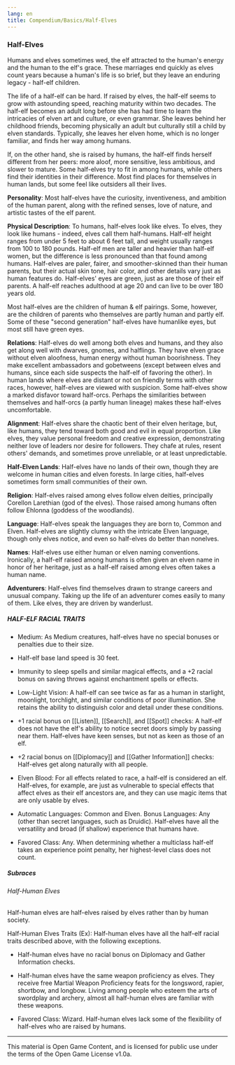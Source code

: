 ```yaml
---
lang: en
title: Compendium/Basics/Half-Elves 
---
```



### Half-Elves


Humans and elves sometimes wed, the elf attracted to the human's energy and the human to the elf's grace. These marriages end quickly as elves count years because a human's life is so brief, but they leave an enduring legacy - half-elf children.

The life of a half-elf can be hard. If raised by elves, the half-elf seems to grow with astounding speed, reaching maturity within two decades. The half-elf becomes an adult long before she has had time to learn the intricacies of elven art and culture, or even grammar. She leaves behind her childhood friends, becoming physically an adult but culturally still a child by elven standards. Typically, she leaves her elven home, which is no longer familiar, and finds her way among humans.

If, on the other hand, she is raised by humans, the half-elf finds herself different from her peers: more aloof, more sensitive, less ambitious, and slower to mature. Some half-elves try to fit in among humans, while others find their identities in their difference. Most find places for themselves in human lands, but some feel like outsiders all their lives.

**Personality**: Most half-elves have the curiosity, inventiveness, and ambition of the human parent, along with the refined senses, love of nature, and artistic tastes of the elf parent.

**Physical Description**: To humans, half-elves look like elves. To elves, they look like humans - indeed, elves call them half-humans. Half-elf height ranges from under 5 feet to about 6 feet tall, and weight usually ranges from 100 to 180 pounds. Half-elf men are taller and heavier than half-elf women, but the difference is less pronounced than that found among humans. Half-elves are paler, fairer, and smoother-skinned than their human parents, but their actual skin tone, hair color, and other details vary just as human features do. Half-elves' eyes are green, just as are those of their elf parents. A half-elf reaches adulthood at age 20 and can live to be over 180 years old.

Most half-elves are the children of human & elf pairings. Some, however, are the children of parents who themselves are partly human and partly elf. Some of these "second generation" half-elves have humanlike eyes, but most still have green eyes.

**Relations**: Half-elves do well among both elves and humans, and they also get along well with dwarves, gnomes, and halflings. They have elven grace without elven aloofness, human energy without human boorishness. They make excellent ambassadors and gobetweens (except between elves and humans, since each side suspects the half-elf of favoring the other). In human lands where elves are distant or not on friendly terms with other races, however, half-elves are viewed with suspicion. Some half-elves show a marked disfavor toward half-orcs. Perhaps the similarities between themselves and half-orcs (a partly human lineage) makes these half-elves uncomfortable.

**Alignment**: Half-elves share the chaotic bent of their elven heritage, but, like humans, they tend toward both good and evil in equal proportion. Like elves, they value personal freedom and creative expression, demonstrating neither love of leaders nor desire for followers. They chafe at rules, resent others' demands, and sometimes prove unreliable, or at least unpredictable.

**Half-Elven Lands**: Half-elves have no lands of their own, though they are welcome in human cities and elven forests. In large cities, half-elves sometimes form small communities of their own.

**Religion**: Half-elves raised among elves follow elven deities, principally Corellon Larethian (god of the elves). Those raised among humans often follow Ehlonna (goddess of the woodlands).

**Language**: Half-elves speak the languages they are born to, Common and Elven. Half-elves are slightly clumsy with the intricate Elven language, though only elves notice, and even so half-elves do better than nonelves.

**Names**: Half-elves use either human or elven naming conventions. Ironically, a half-elf raised among humans is often given an elven name in honor of her heritage, just as a half-elf raised among elves often takes a human name.

**Adventurers**: Half-elves find themselves drawn to strange careers and unusual company. Taking up the life of an adventurer comes easily to many of them. Like elves, they are driven by wanderlust.

##### HALF-ELF RACIAL TRAITS

- Medium: As Medium creatures, half-elves have no special bonuses or penalties due to their size.
    
- Half-elf base land speed is 30 feet.
    
- Immunity to sleep spells and similar magical effects, and a +2 racial bonus on saving throws against enchantment spells or effects.
    
- Low-Light Vision: A half-elf can see twice as far as a human in starlight, moonlight, torchlight, and similar conditions of poor illumination. She retains the ability to distinguish color and detail under these conditions.
    
- +1 racial bonus on [[Listen]], [[Search]], and [[Spot]] checks: A half-elf does not have the elf's ability to notice secret doors simply by passing near them. Half-elves have keen senses, but not as keen as those of an elf.
    
- +2 racial bonus on [[Diplomacy]] and [[Gather Information]] checks: Half-elves get along naturally with all people.
    
- Elven Blood: For all effects related to race, a half-elf is considered an elf. Half-elves, for example, are just as vulnerable to special effects that affect elves as their elf ancestors are, and they can use magic items that are only usable by elves.
    
- Automatic Languages: Common and Elven. Bonus Languages: Any (other than secret languages, such as Druidic). Half-elves have all the versatility and broad (if shallow) experience that humans have.
    
- Favored Class: Any. When determining whether a multiclass half-elf takes an experience point penalty, her highest-level class does not count.
    

##### Subraces

###### Half-Human Elves

Half-human elves are half-elves raised by elves rather than by human society.

Half-Human Elves Traits (Ex): Half-human elves have all the half-elf racial traits described above, with the following exceptions.

- Half-human elves have no racial bonus on Diplomacy and Gather Information checks.
    
- Half-human elves have the same weapon proficiency as elves. They receive free Martial Weapon Proficiency feats for the longsword, rapier, shortbow, and longbow. Living among people who esteem the arts of swordplay and archery, almost all half-human elves are familiar with these weapons.
    
- Favored Class: Wizard. Half-human elves lack some of the flexibility of half-elves who are raised by humans.

---

This material is Open Game Content, and is licensed for public use under
the terms of the Open Game License v1.0a.
